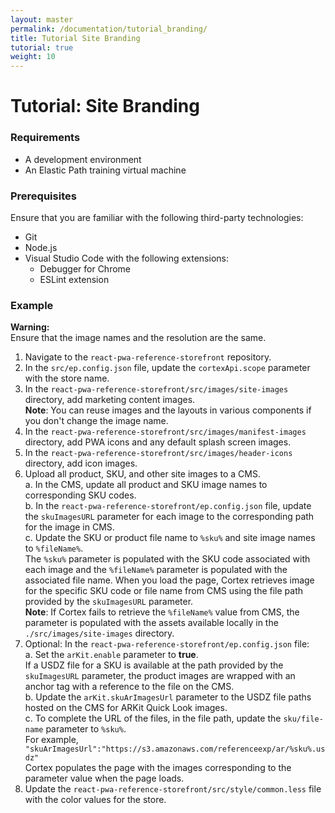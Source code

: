 ```yaml
---
layout: master
permalink: /documentation/tutorial_branding/
title: Tutorial Site Branding
tutorial: true
weight: 10
---
```

# Tutorial: Site Branding

### Requirements

* A development environment
* An Elastic Path training virtual machine

### Prerequisites

Ensure that you are familiar with the following third-party technologies:
* Git
* Node.js
* Visual Studio Code with the following extensions:
    * Debugger for Chrome
    * ESLint extension

### Example

**Warning:** <br/>
 Ensure that the image names and the resolution are the same.<br>

1. Navigate to the `react-pwa-reference-storefront` repository.
2. In the `src/ep.config.json` file, update the `cortexApi.scope` parameter with the store name.
4. In the `react-pwa-reference-storefront⁩/src⁩/images⁩/site-images` directory, add marketing content images.<br>
    **Note**: You can reuse images and the layouts in various components if you don't change the image name. <br>
5. In the `react-pwa-reference-storefront⁩/src⁩/images⁩/manifest-images` directory, add PWA icons and any default splash screen images. <br>
6. In the `react-pwa-reference-storefront⁩/src⁩/images⁩/header-icons` directory, add icon images. <br>
7. Upload all product, SKU, and other site images to a CMS. <br>
    a. In the CMS, update all product and SKU image names to corresponding SKU codes.<br/>
    b. In the `react-pwa-reference-storefront⁩/ep.config.json` file, update the `skuImagesURL` parameter for each image to the corresponding path for the image in CMS.<br>
    c. Update the SKU or product file name to `%sku%` and site image names to `%fileName%`.<br/>
    The `%sku%` parameter is populated with the SKU code associated with each image and the  `%fileName%` parameter is populated with the associated file name. When you load the page, Cortex retrieves image for the specific SKU code or file name from CMS using the file path provided by the `skuImagesURL` parameter. <br>
    **Note**: If Cortex fails to retrieve the `%fileName%` value from CMS, the parameter is populated with the assets available locally in the `./src/images/site-images` directory.<br>
9. Optional: In the `react-pwa-reference-storefront⁩/ep.config.json` file:<br/>
    a. Set the `arKit.enable` parameter to **true**. <br>
    If a USDZ file for a SKU is available at the path provided by the `skuImagesURL`  parameter, the product images are wrapped with an anchor tag with a reference to the file on the CMS.<br/>
   b. Update the `arKit.skuArImagesUrl` parameter to the USDZ file paths hosted on the CMS for ARKit Quick Look images.<br/>
   c. To complete the URL of the files, in the file path, update the `sku/file-name` parameter to `%sku%`. <br/>For example,
   ` "skuArImagesUrl":"https://s3.amazonaws.com/referenceexp/ar/%sku%.usdz"`<br/>
    Cortex populates the page with the images corresponding to the parameter value when the page loads.<br>
11. Update the `react-pwa-reference-storefront⁩/src/style/common.less` file with the color values for the store.<br>
